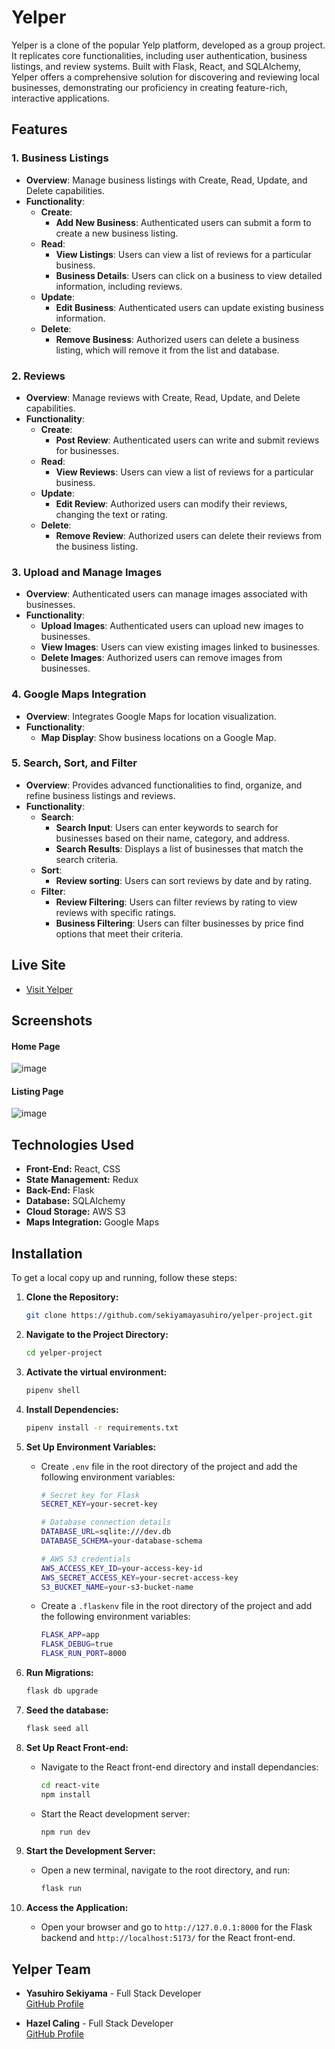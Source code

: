 # Yelper

Yelper is a clone of the popular Yelp platform, developed as a group project. It replicates core functionalities, including user authentication, business listings, and review systems. Built with Flask, React, and SQLAlchemy, Yelper offers a comprehensive solution for discovering and reviewing local businesses, demonstrating our proficiency in creating feature-rich, interactive applications.

## Features

### 1. Business Listings
- **Overview**: Manage business listings with Create, Read, Update, and Delete capabilities.
- **Functionality**:
  - **Create**: 
    - **Add New Business**: Authenticated users can submit a form to create a new business listing.
  - **Read**: 
    - **View Listings**: Users can view a list of reviews for a particular business.
    - **Business Details**: Users can click on a business to view detailed information, including reviews.
  - **Update**: 
    - **Edit Business**: Authenticated users can update existing business information.
  - **Delete**: 
    - **Remove Business**: Authorized users can delete a business listing, which will remove it from the list and database.

### 2. Reviews
- **Overview**: Manage reviews with Create, Read, Update, and Delete capabilities.
- **Functionality**:
  - **Create**:
    - **Post Review**: Authenticated users can write and submit reviews for businesses.
  - **Read**:
    - **View Reviews**: Users can view a list of reviews for a particular business.
  - **Update**:
    - **Edit Review**: Authorized users can modify their reviews, changing the text or rating.
  - **Delete**:
    - **Remove Review**: Authorized users can delete their reviews from the business listing.

### 3. Upload and Manage Images
- **Overview**: Authenticated users can manage images associated with businesses.
- **Functionality**:
  - **Upload Images**: Authenticated users can upload new images to businesses. 
  - **View Images**: Users can view existing images linked to businesses.
  - **Delete Images**: Authorized users can remove images from businesses.

### 4. Google Maps Integration
- **Overview**: Integrates Google Maps for location visualization.
- **Functionality**:
  - **Map Display**: Show business locations on a Google Map.

### 5. Search, Sort, and Filter
- **Overview**: Provides advanced functionalities to find, organize, and refine business listings and reviews.
- **Functionality**:
  - **Search**:
    - **Search Input**: Users can enter keywords to search for businesses based on their name, category, and address.
    - **Search Results**: Displays a list of businesses that match the search criteria.
  - **Sort**:
    - **Review sorting**: Users can sort reviews by date and by rating.
  - **Filter**:
    - **Review Filtering**: Users can filter reviews by rating to view reviews with specific ratings.
    - **Business Filtering**: Users can filter businesses by price find options that meet their criteria.


## Live Site

- [Visit Yelper](https://little-trio-yumspot-project.onrender.com/)

## Screenshots

#### Home Page

![image](https://github.com/user-attachments/assets/9b6d9b17-f0a5-484d-9dff-b5e1b5c9583e)

#### Listing Page
![image](https://github.com/user-attachments/assets/c5697271-a8de-480d-bd82-44e43b7e91bb)

## Technologies Used

- **Front-End:** React, CSS
- **State Management:** Redux
- **Back-End:** Flask
- **Database:** SQLAlchemy
- **Cloud Storage:** AWS S3
- **Maps Integration:** Google Maps

## Installation

To get a local copy up and running, follow these steps:

1. **Clone the Repository:**

   ```sh
   git clone https://github.com/sekiyamayasuhiro/yelper-project.git
   ```

2. **Navigate to the Project Directory:**

   ```sh
   cd yelper-project
   ```

3. **Activate the virtual environment:**

   ```sh
   pipenv shell
   ```
4. **Install Dependencies:**

    ```sh
   pipenv install -r requirements.txt
   ```
5. **Set Up Environment Variables:**
   - Create `.env` file in the root directory of the project and add the following environment variables:

      ```sh
      # Secret key for Flask
      SECRET_KEY=your-secret-key

      # Database connection details
      DATABASE_URL=sqlite:///dev.db
      DATABASE_SCHEMA=your-database-schema

      # AWS S3 credentials
      AWS_ACCESS_KEY_ID=your-access-key-id
      AWS_SECRET_ACCESS_KEY=your-secret-access-key
      S3_BUCKET_NAME=your-s3-bucket-name
      ```

   - Create a `.flaskenv` file in the root directory of the project and add the following environment variables:

      ```sh
      FLASK_APP=app
      FLASK_DEBUG=true
      FLASK_RUN_PORT=8000
      ```
6. **Run Migrations:**

   ```sh
   flask db upgrade
   ```

7. **Seed the database:**

   ```sh
   flask seed all
   ```

8. **Set Up React Front-end:**
   - Navigate to the React front-end directory and install dependancies:

      ```sh
      cd react-vite
      npm install
      ```

   - Start the React development server:

      ```sh
      npm run dev
      ```
9. **Start the Development Server:**
   - Open a new terminal, navigate to the root directory, and run:

      ```sh
      flask run
      ```

10. **Access the Application:**
    - Open your browser and go to `http://127.0.0.1:8000` for the Flask backend and `http://localhost:5173/` for the React front-end.
   
## Yelper Team

- **Yasuhiro Sekiyama** - Full Stack Developer   
  [GitHub Profile](https://github.com/sekiyamayasuhiro)

- **Hazel Caling** - Full Stack Developer  
  [GitHub Profile](https://github.com/hazelcaling)



